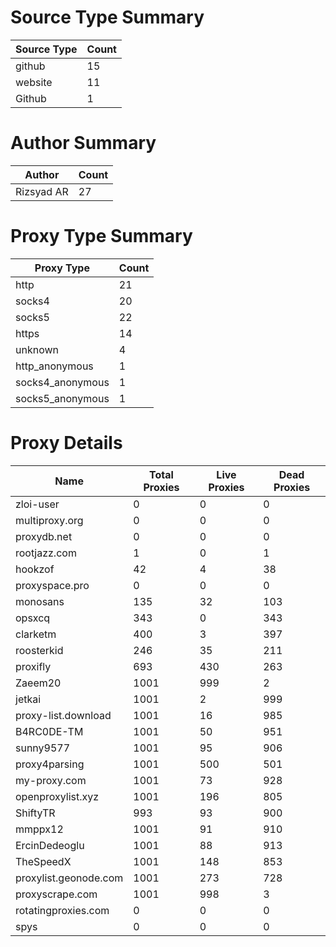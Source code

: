 # Source Type Summary

| Source Type | Count |
|-------------|-------|
| github | 15 |
| website | 11 |
| Github | 1 |


# Author Summary

| Author | Count |
|--------|-------|
| Rizsyad AR | 27 |


# Proxy Type Summary

| Proxy Type | Count |
|------------|-------|
| http | 21 |
| socks4 | 20 |
| socks5 | 22 |
| https | 14 |
| unknown | 4 |
| http_anonymous | 1 |
| socks4_anonymous | 1 |
| socks5_anonymous | 1 |


# Proxy Details

| Name | Total Proxies | Live Proxies | Dead Proxies |
|------|---------------|--------------|---------------|
| zloi-user | 0 | 0 | 0 |
| multiproxy.org | 0 | 0 | 0 |
| proxydb.net | 0 | 0 | 0 |
| rootjazz.com | 1 | 0 | 1 |
| hookzof | 42 | 4 | 38 |
| proxyspace.pro | 0 | 0 | 0 |
| monosans | 135 | 32 | 103 |
| opsxcq | 343 | 0 | 343 |
| clarketm | 400 | 3 | 397 |
| roosterkid | 246 | 35 | 211 |
| proxifly | 693 | 430 | 263 |
| Zaeem20 | 1001 | 999 | 2 |
| jetkai | 1001 | 2 | 999 |
| proxy-list.download | 1001 | 16 | 985 |
| B4RC0DE-TM | 1001 | 50 | 951 |
| sunny9577 | 1001 | 95 | 906 |
| proxy4parsing | 1001 | 500 | 501 |
| my-proxy.com | 1001 | 73 | 928 |
| openproxylist.xyz | 1001 | 196 | 805 |
| ShiftyTR | 993 | 93 | 900 |
| mmppx12 | 1001 | 91 | 910 |
| ErcinDedeoglu | 1001 | 88 | 913 |
| TheSpeedX | 1001 | 148 | 853 |
| proxylist.geonode.com | 1001 | 273 | 728 |
| proxyscrape.com | 1001 | 998 | 3 |
| rotatingproxies.com | 0 | 0 | 0 |
| spys | 0 | 0 | 0 |
